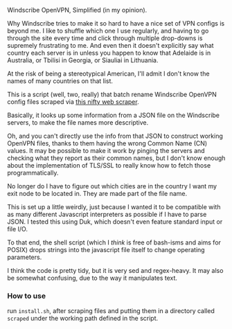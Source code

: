 Windscribe OpenVPN, Simplified (in my opinion).

Why Windscribe tries to make it so hard to have a nice set of VPN configs is
beyond me. I like to shuffle which one I use regularly, and having to go
through the site every time and click through multiple drop-downs is supremely
frustrating to me. And even then it doesn't explicitly say what country each
server is in unless you happen to know that Adelaide is in Australia, or
Tbilisi in Georgia, or Siauliai in Lithuania.

At the risk of being a stereotypical American, I'll admit I don't know the
names of many countries on that list.

This is a script (well, two, really) that batch rename Windscribe OpenVPN
config files scraped via [this nifty web scraper](https://github.com/wilmardo/windscribe-ovpn-config-scraper.git).

Basically, it looks up some information from a JSON file on the Windscribe
servers, to make the file names more descriptive.

Oh, and you can't directly use the info from that JSON to construct working
OpenVPN files, thanks to them having the wrong Common Name (CN) values. It
may be possible to make it work by pinging the servers and checking what they
report as their common names, but I don't know enough about the implementation
of TLS/SSL to really know how to fetch those programmatically.

No longer do I have to figure out which cities are in the country I want my
exit node to be located in. They are made part of the file name.

This is set up a little weirdly, just because I wanted it to be compatible with
as many different Javascript interpreters as possible if I have to parse JSON.
I tested this using Duk, which doesn't even feature standard input or file I/O.

To that end, the shell script (which I _think_ is free of bash-isms and aims
for POSIX) drops strings into the javascript file itself to change operating
parameters.

I think the code is pretty tidy, but it is very sed and regex-heavy. It may
also be somewhat confusing, due to the way it manipulates text.

### How to use

run `install.sh`, after scraping files and putting them in a directory called
`scraped` under the working path defined in the script.



